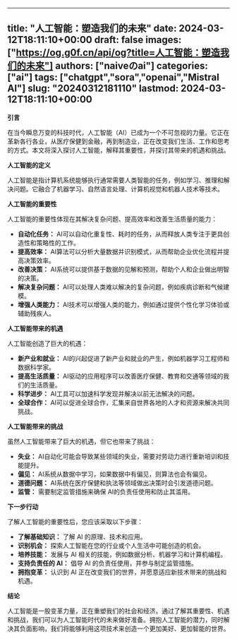 
---
title: "人工智能：塑造我们的未来"
date: 2024-03-12T18:11:10+00:00
draft: false
images: ["https://og.g0f.cn/api/og?title=人工智能：塑造我们的未来"]
authors: ["naiveのai"]
categories: ["ai"]
tags: ["chatgpt","sora","openai","Mistral AI"]
slug: "20240312181110"
lastmod: 2024-03-12T18:11:10+00:00
---
**引言**

在当今瞬息万变的科技时代，人工智能（AI）已成为一个不可忽视的力量。它正在革新各行各业，从医疗保健到金融，再到制造业，正在改变我们生活、工作和思考的方式。本文将深入探讨人工智能，解释其重要性，并探讨其带来的机遇和挑战。

**人工智能的定义**

人工智能是指计算机系统能够执行通常需要人类智能的任务，例如学习、推理和解决问题。它融合了机器学习、自然语言处理、计算机视觉和机器人技术等技术。

**人工智能的重要性**

人工智能的重要性体现在其解决复杂问题、提高效率和改善生活质量的能力：

- **自动化任务：** AI可以自动化重复性、耗时的任务，从而释放人类专注于更具创造性和策略性的工作。
- **提高效率：** AI算法可以分析大量数据并识别模式，从而帮助企业优化流程并提高决策效率。
- **改善决策：** AI系统可以提供基于数据的见解和预测，帮助个人和企业做出明智的决策。
- **解决复杂问题：** AI可以处理人类难以解决的复杂问题，例如疾病诊断和气候建模。
- **增强人类能力：** AI技术可以增强人类的能力，例如通过提供个性化学习体验或辅助残疾人。

**人工智能带来的机遇**

人工智能创造了巨大的机遇：

- **新产业和就业：** AI的兴起促进了新产业和就业的产生，例如机器学习工程师和数据科学家。
- **提高生活质量：** AI驱动的应用程序可以改善医疗保健、教育和交通等领域的我们的生活质量。
- **科学进步：** AI工具可以加速科学发现并解决以前无法解决的问题。
- **全球合作：** AI可以促进全球合作，汇集来自世界各地的人才和资源来解决共同挑战。

**人工智能带来的挑战**

虽然人工智能带来了巨大的机遇，但它也带来了挑战：

- **失业：** AI自动化可能会导致某些领域的失业，需要对劳动力进行重新培训和技能提升。
- **偏见：** AI系统从数据中学习，如果数据中有偏见，则算法也会有偏见。
- **道德问题：** AI系统在医疗保健和执法等领域做出决策时会引发道德问题。
- **监管：** 需要制定监管措施来确保 AI的负责任使用和防止其滥用。

**下一步行动**

了解人工智能的重要性后，您应该采取以下步骤：

- **了解基础知识：** 了解 AI 的原理、技术和应用。
- **识别机会：** 探索人工智能在您的行业或个人生活中可能创造的机会。
- **培养技能：** 发展与 AI 相关的技能，例如数据分析、机器学习和计算机编程。
- **支持负责任的 AI：** 倡导 AI 的负责任使用，并参与制定监管措施。
- **拥抱变革：** 认识到 AI 正在改变我们的世界，并愿意适应新技术带来的挑战和机遇。

**结论**

人工智能是一股变革力量，正在重塑我们的社会和经济。通过了解其重要性、机遇和挑战，我们可以为人工智能时代的未来做好准备。拥抱人工智能的潜力，同时解决其负面影响，我们将能够利用这项技术来创造一个更加美好、更加智能的世界。